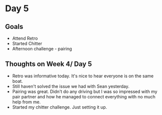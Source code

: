 # Day 5

## Goals
* Attend Retro
* Started Chitter
* Afternoon challenge - pairing

## Thoughts on Week 4/ Day 5
* Retro was informative today. It's nice to hear everyone is on the same boat.
* Still haven't solved the issue we had with Sean yesterday.
* Pairing was great. Didn't do any driving but I was so impressed with my pair partner and how he managed to connect everything with no much help from me.
* Started my chitter challenge. Just setting it up.
